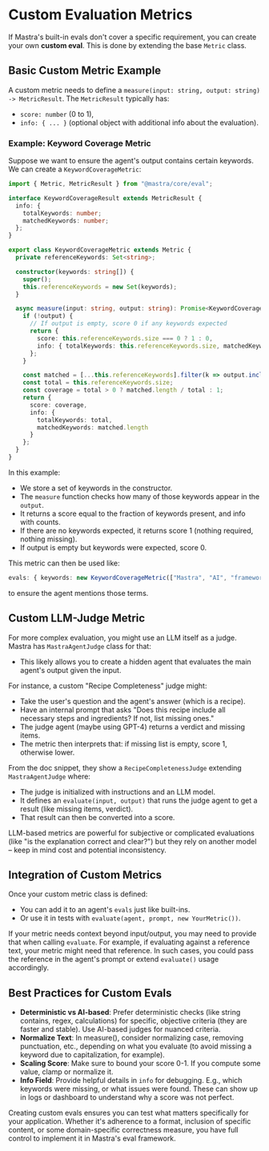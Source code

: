 # Custom Evaluation Metrics

If Mastra's built-in evals don't cover a specific requirement, you can create your own **custom eval**. This is done by extending the base `Metric` class.

## Basic Custom Metric Example

A custom metric needs to define a `measure(input: string, output: string) -> MetricResult`. The `MetricResult` typically has:
- `score: number` (0 to 1),
- `info: { ... }` (optional object with additional info about the evaluation).

### Example: Keyword Coverage Metric

Suppose we want to ensure the agent's output contains certain keywords. We can create a `KeywordCoverageMetric`:

```ts
import { Metric, MetricResult } from "@mastra/core/eval";

interface KeywordCoverageResult extends MetricResult {
  info: {
    totalKeywords: number;
    matchedKeywords: number;
  };
}

export class KeywordCoverageMetric extends Metric {
  private referenceKeywords: Set<string>;

  constructor(keywords: string[]) {
    super();
    this.referenceKeywords = new Set(keywords);
  }

  async measure(input: string, output: string): Promise<KeywordCoverageResult> {
    if (!output) {
      // If output is empty, score 0 if any keywords expected
      return {
        score: this.referenceKeywords.size === 0 ? 1 : 0,
        info: { totalKeywords: this.referenceKeywords.size, matchedKeywords: 0 }
      };
    }

    const matched = [...this.referenceKeywords].filter(k => output.includes(k));
    const total = this.referenceKeywords.size;
    const coverage = total > 0 ? matched.length / total : 1;
    return {
      score: coverage,
      info: {
        totalKeywords: total,
        matchedKeywords: matched.length
      }
    };
  }
}
```

In this example:
- We store a set of keywords in the constructor.
- The `measure` function checks how many of those keywords appear in the `output`.
- It returns a score equal to the fraction of keywords present, and info with counts.
- If there are no keywords expected, it returns score 1 (nothing required, nothing missing).
- If output is empty but keywords were expected, score 0.

This metric can then be used like:
```ts
evals: { keywords: new KeywordCoverageMetric(["Mastra", "AI", "framework"]) }
```
to ensure the agent mentions those terms.

## Custom LLM-Judge Metric

For more complex evaluation, you might use an LLM itself as a judge. Mastra has `MastraAgentJudge` class for that:
- This likely allows you to create a hidden agent that evaluates the main agent's output given the input.

For instance, a custom "Recipe Completeness" judge might:
- Take the user's question and the agent's answer (which is a recipe).
- Have an internal prompt that asks "Does this recipe include all necessary steps and ingredients? If not, list missing ones."
- The judge agent (maybe using GPT-4) returns a verdict and missing items.
- The metric then interprets that: if missing list is empty, score 1, otherwise lower.

From the doc snippet, they show a `RecipeCompletenessJudge` extending `MastraAgentJudge` where:
- The judge is initialized with instructions and an LLM model.
- It defines an `evaluate(input, output)` that runs the judge agent to get a result (like missing items, verdict).
- That result can then be converted into a score.

LLM-based metrics are powerful for subjective or complicated evaluations (like "is the explanation correct and clear?") but they rely on another model – keep in mind cost and potential inconsistency.

## Integration of Custom Metrics

Once your custom metric class is defined:
- You can add it to an agent's `evals` just like built-ins.
- Or use it in tests with `evaluate(agent, prompt, new YourMetric())`.

If your metric needs context beyond input/output, you may need to provide that when calling `evaluate`. For example, if evaluating against a reference text, your metric might need that reference. In such cases, you could pass the reference in the agent's prompt or extend `evaluate()` usage accordingly.

## Best Practices for Custom Evals

- **Deterministic vs AI-based**: Prefer deterministic checks (like string contains, regex, calculations) for specific, objective criteria (they are faster and stable). Use AI-based judges for nuanced criteria.
- **Normalize Text**: In measure(), consider normalizing case, removing punctuation, etc., depending on what you evaluate (to avoid missing a keyword due to capitalization, for example).
- **Scaling Score**: Make sure to bound your score 0-1. If you compute some value, clamp or normalize it.
- **Info Field**: Provide helpful details in `info` for debugging. E.g., which keywords were missing, or what issues were found. These can show up in logs or dashboard to understand why a score was not perfect.

Creating custom evals ensures you can test what matters specifically for your application. Whether it's adherence to a format, inclusion of specific content, or some domain-specific correctness measure, you have full control to implement it in Mastra's eval framework.
